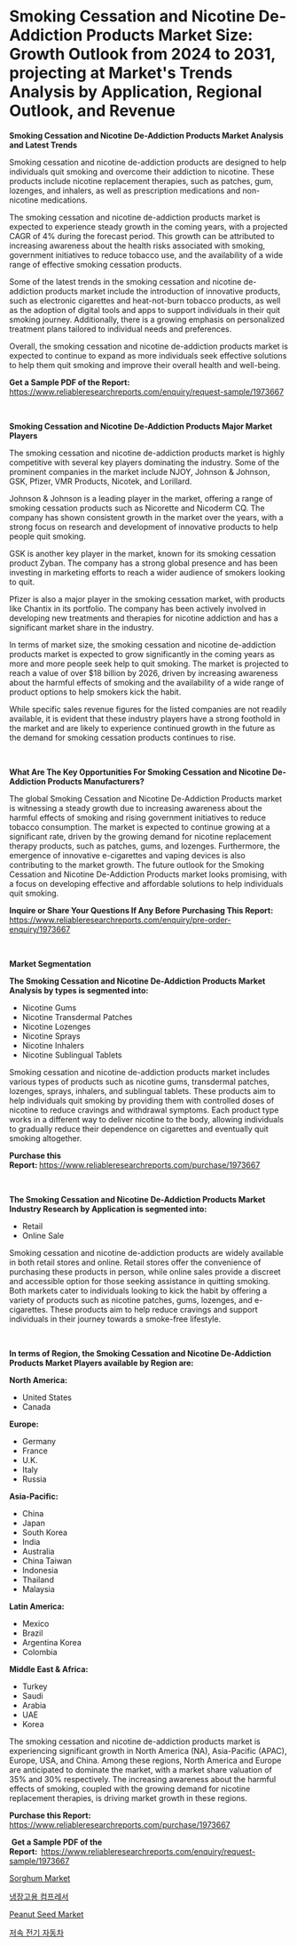 <p><h1>Smoking Cessation and Nicotine De-Addiction Products Market Size: Growth Outlook from 2024 to 2031, projecting at Market's Trends Analysis by Application, Regional Outlook, and Revenue</h1></p><p><strong>Smoking Cessation and Nicotine De-Addiction Products Market Analysis and Latest Trends</strong></p>
<p><p>Smoking cessation and nicotine de-addiction products are designed to help individuals quit smoking and overcome their addiction to nicotine. These products include nicotine replacement therapies, such as patches, gum, lozenges, and inhalers, as well as prescription medications and non-nicotine medications.</p><p>The smoking cessation and nicotine de-addiction products market is expected to experience steady growth in the coming years, with a projected CAGR of 4% during the forecast period. This growth can be attributed to increasing awareness about the health risks associated with smoking, government initiatives to reduce tobacco use, and the availability of a wide range of effective smoking cessation products.</p><p>Some of the latest trends in the smoking cessation and nicotine de-addiction products market include the introduction of innovative products, such as electronic cigarettes and heat-not-burn tobacco products, as well as the adoption of digital tools and apps to support individuals in their quit smoking journey. Additionally, there is a growing emphasis on personalized treatment plans tailored to individual needs and preferences.</p><p>Overall, the smoking cessation and nicotine de-addiction products market is expected to continue to expand as more individuals seek effective solutions to help them quit smoking and improve their overall health and well-being.</p></p>
<p><strong>Get a Sample PDF of the Report:&nbsp;</strong> <a href="https://www.reliableresearchreports.com/enquiry/request-sample/1973667">https://www.reliableresearchreports.com/enquiry/request-sample/1973667</a></p>
<p>&nbsp;</p>
<p><strong>Smoking Cessation and Nicotine De-Addiction Products Major Market Players</strong></p>
<p><p>The smoking cessation and nicotine de-addiction products market is highly competitive with several key players dominating the industry. Some of the prominent companies in the market include NJOY, Johnson & Johnson, GSK, Pfizer, VMR Products, Nicotek, and Lorillard.</p><p>Johnson & Johnson is a leading player in the market, offering a range of smoking cessation products such as Nicorette and Nicoderm CQ. The company has shown consistent growth in the market over the years, with a strong focus on research and development of innovative products to help people quit smoking.</p><p>GSK is another key player in the market, known for its smoking cessation product Zyban. The company has a strong global presence and has been investing in marketing efforts to reach a wider audience of smokers looking to quit.</p><p>Pfizer is also a major player in the smoking cessation market, with products like Chantix in its portfolio. The company has been actively involved in developing new treatments and therapies for nicotine addiction and has a significant market share in the industry.</p><p>In terms of market size, the smoking cessation and nicotine de-addiction products market is expected to grow significantly in the coming years as more and more people seek help to quit smoking. The market is projected to reach a value of over $18 billion by 2026, driven by increasing awareness about the harmful effects of smoking and the availability of a wide range of product options to help smokers kick the habit.</p><p>While specific sales revenue figures for the listed companies are not readily available, it is evident that these industry players have a strong foothold in the market and are likely to experience continued growth in the future as the demand for smoking cessation products continues to rise.</p></p>
<p>&nbsp;</p>
<p><strong>What Are The Key Opportunities For Smoking Cessation and Nicotine De-Addiction Products Manufacturers?</strong></p>
<p><p>The global Smoking Cessation and Nicotine De-Addiction Products market is witnessing a steady growth due to increasing awareness about the harmful effects of smoking and rising government initiatives to reduce tobacco consumption. The market is expected to continue growing at a significant rate, driven by the growing demand for nicotine replacement therapy products, such as patches, gums, and lozenges. Furthermore, the emergence of innovative e-cigarettes and vaping devices is also contributing to the market growth. The future outlook for the Smoking Cessation and Nicotine De-Addiction Products market looks promising, with a focus on developing effective and affordable solutions to help individuals quit smoking.</p></p>
<p><strong>Inquire or Share Your Questions If Any Before Purchasing This Report:</strong> <a href="https://www.reliableresearchreports.com/enquiry/pre-order-enquiry/1973667">https://www.reliableresearchreports.com/enquiry/pre-order-enquiry/1973667</a></p>
<p>&nbsp;</p>
<p><strong>Market Segmentation</strong></p>
<p><strong>The Smoking Cessation and Nicotine De-Addiction Products Market Analysis by types is segmented into:</strong></p>
<p><ul><li>Nicotine Gums</li><li>Nicotine Transdermal Patches</li><li>Nicotine Lozenges</li><li>Nicotine Sprays</li><li>Nicotine Inhalers</li><li>Nicotine Sublingual Tablets</li></ul></p>
<p><p>Smoking cessation and nicotine de-addiction products market includes various types of products such as nicotine gums, transdermal patches, lozenges, sprays, inhalers, and sublingual tablets. These products aim to help individuals quit smoking by providing them with controlled doses of nicotine to reduce cravings and withdrawal symptoms. Each product type works in a different way to deliver nicotine to the body, allowing individuals to gradually reduce their dependence on cigarettes and eventually quit smoking altogether.</p></p>
<p><strong>Purchase this Report:&nbsp;</strong><a href="https://www.reliableresearchreports.com/purchase/1973667">https://www.reliableresearchreports.com/purchase/1973667</a></p>
<p>&nbsp;</p>
<p><strong>The Smoking Cessation and Nicotine De-Addiction Products Market Industry Research by Application is segmented into:</strong></p>
<p><ul><li>Retail</li><li>Online Sale</li></ul></p>
<p><p>Smoking cessation and nicotine de-addiction products are widely available in both retail stores and online. Retail stores offer the convenience of purchasing these products in person, while online sales provide a discreet and accessible option for those seeking assistance in quitting smoking. Both markets cater to individuals looking to kick the habit by offering a variety of products such as nicotine patches, gums, lozenges, and e-cigarettes. These products aim to help reduce cravings and support individuals in their journey towards a smoke-free lifestyle.</p></p>
<p>&nbsp;</p>
<p><strong>In terms of Region, the Smoking Cessation and Nicotine De-Addiction Products Market Players available by Region are:</strong></p>
<p>
    <p> <strong> North America: </strong>
        <ul>
            <li>United States</li>
            <li>Canada</li>
        </ul>
        </p> 
    <p> <strong> Europe: </strong>
        <ul>
            <li>Germany</li>
            <li>France</li>
            <li>U.K.</li>
            <li>Italy</li>
            <li>Russia</li>
        </ul>
        </p> 
    <p> <strong> Asia-Pacific: </strong>
        <ul>
            <li>China</li>
            <li>Japan</li>
            <li>South Korea</li>
            <li>India</li>
            <li>Australia</li>
            <li>China Taiwan</li>
            <li>Indonesia</li>
            <li>Thailand</li>
            <li>Malaysia</li>
        </ul>
        </p> 
    <p> <strong> Latin America: </strong>
        <ul>
            <li>Mexico</li>
            <li>Brazil</li>
            <li>Argentina Korea</li>
            <li>Colombia</li>
        </ul>
        </p> 
    <p> <strong> Middle East & Africa: </strong>
        <ul>
            <li>Turkey</li>
            <li>Saudi</li>
            <li>Arabia</li>
            <li>UAE</li>
            <li>Korea</li>
        </ul>
    </p>
    </p>
<p><p>The smoking cessation and nicotine de-addiction products market is experiencing significant growth in North America (NA), Asia-Pacific (APAC), Europe, USA, and China. Among these regions, North America and Europe are anticipated to dominate the market, with a market share valuation of 35% and 30% respectively. The increasing awareness about the harmful effects of smoking, coupled with the growing demand for nicotine replacement therapies, is driving market growth in these regions.</p></p>
<p><strong>Purchase this Report: </strong><a href="https://www.reliableresearchreports.com/purchase/1973667">https://www.reliableresearchreports.com/purchase/1973667</a></p>
<p>&nbsp;<strong>Get a Sample PDF of the Report:&nbsp;&nbsp;</strong><a href="https://www.reliableresearchreports.com/enquiry/request-sample/1973667">https://www.reliableresearchreports.com/enquiry/request-sample/1973667</a></p>
<p><strong></strong></p>
<p><p><a href="https://issuu.com/reportprime-2/docs/sorghum-market-size-2030.pptx">Sorghum Market</a></p><p><a href="https://github.com/ZacharyScthmitt4465/Market-Research-Report-List-1/blob/main/53651837696.md">냉장고용 컴프레서</a></p><p><a href="https://issuu.com/reportprime-2/docs/peanut-seed-market-size-2030.pptx">Peanut Seed Market</a></p><p><a href="https://github.com/lkwggful07722/Market-Research-Report-List-1/blob/main/11405587695.md">저속 전기 자동차</a></p></p>